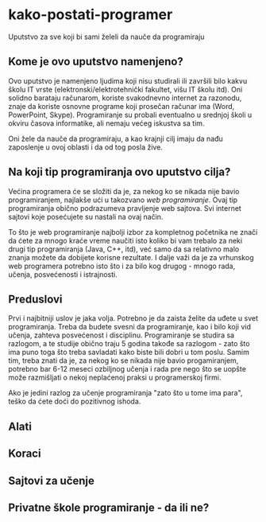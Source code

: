 # kako-postati-programer
Uputstvo za sve koji bi sami želeli da nauče da programiraju

## Kome je ovo uputstvo namenjeno?
Ovo uputstvo je namenjeno ljudima koji nisu studirali ili završili bilo kakvu školu IT vrste (elektronski/elektrotehnički fakultet, višu IT školu itd). Oni solidno barataju računarom, koriste svakodnevno internet za razonodu, znaje da koriste osnovne programe koji prosečan računar ima (Word, PowerPoint, Skype). Programiranje su probali eventualno u srednjoj školi u okviru časova informatike, ali nemaju većeg iskustva sa tim.

Oni žele da nauče da programiraju, a kao krajnji cilj imaju da nađu zaposlenje u ovoj oblasti i da od tog posla žive. 

## Na koji tip programiranja ovo uputstvo cilja?
Većina programera će se složiti da je, za nekog ko se nikada nije bavio programiranjem, najlakše ući u takozvano _web programiranje_. Ovaj tip programiranja obično podrazumeva pravljenje web sajtova. Svi internet sajtovi koje posećujete su nastali na ovaj način. 

To što je web programiranje najbolji izbor za kompletnog početnika ne znači da ćete za mnogo kraće vreme naučiti isto koliko bi vam trebalo za neki drugi tip programiranja (Java, C++, itd), već samo da sa relativno malo znanja možete da dobijete korisne rezultate. I dalje važi da je za vrhunskog web programera potrebno isto što i za bilo kog drugog - mnogo rada, učenja, posvećenosti i istrajnosti. 

## Preduslovi
Prvi i najbitniji uslov je jaka volja. Potrebno je da zaista želite da uđete u svet programiranja. Treba da budete svesni da programiranje, kao i bilo koji vid učenja, zahteva posvećenost i disciplinu. Programiranje se studira sa razlogom, a te studije obično traju 5 godina takođe sa razlogom - zato što ima puno toga što treba savladati kako biste bili dobri u tom poslu. Samim tim, treba znati da je, za nekog ko se nikada nije bavio progamiranjem, potrebno bar 6-12 meseci ozbiljnog učenja i rada pre nego što se uopšte može razmišljati o nekoj neplaćenoj praksi u programerskoj firmi. 

Ako je jedini razlog za učenje programiranja "zato što u tome ima para", teško da ćete doći do pozitivnog ishoda. 

## Alati

## Koraci

## Sajtovi za učenje

## Privatne škole programiranje - da ili ne?

